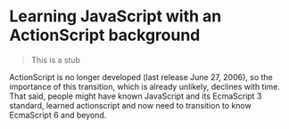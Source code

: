 # Learning JavaScript with an ActionScript background

> This is a stub

ActionScript is no longer developed (last release June 27, 2006), so the importance of this transition, which is already unlikely, declines with time. That said, people might have known JavaScript and its EcmaScript 3 standard, learned actionscript and now need to transition to know EcmaScript 6 and beyond.
